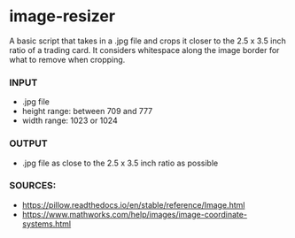 # image-resizer

A basic script that takes in a .jpg file and crops it closer to the 2.5 x 3.5 inch ratio of a trading card.
It considers whitespace along the image border for what to remove when cropping.

### INPUT
- .jpg file
- height range: between 709 and 777
- width range: 1023 or 1024

### OUTPUT
- .jpg file as close to the 2.5 x 3.5 inch ratio as possible

### SOURCES:
- https://pillow.readthedocs.io/en/stable/reference/Image.html
- https://www.mathworks.com/help/images/image-coordinate-systems.html
